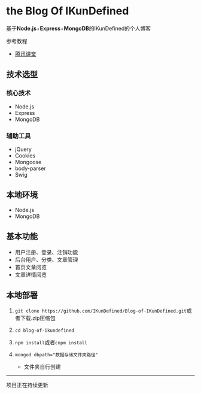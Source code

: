 # the Blog Of IKunDefined

基于**Node.js**+**Express**+**MongoDB**的IKunDefined的个人博客

参考教程

* [腾讯课堂](https://ke.qq.com/course/185893)

## 技术选型

### 核心技术

* Node.js
* Express
* MongoDB

### 辅助工具

* jQuery
* Cookies
* Mongoose
* body-parser
* Swig

## 本地环境

* Node.js
* MongoDB

## 基本功能

* 用户注册、登录、注销功能
* 后台用户、分类、文章管理
* 首页文章阅览
* 文章详情阅览

## 本地部署

1. `git clone https://github.com/IKunDefined/Blog-of-IKunDefined.git`或者下载.zip压缩包
2. `cd blog-of-ikundefined`
3. `npm install`或者`cnpm install`
4. `mongod dbpath="数据存储文件夹路径"`

    * 文件夹自行创建

***

项目正在持续更新
